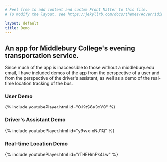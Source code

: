 ```yaml
---
# Feel free to add content and custom Front Matter to this file.
# To modify the layout, see https://jekyllrb.com/docs/themes/#overriding-theme-defaults

layout: default
title: Demo
---
```

## An app for Middlebury College's evening transportation service.

Since much of the app is inaccessible to those without a middlebury.edu email, I have included demos of the app from the perspective of a user and from the perspective of the driver's assistant, as well as a demo of the real-time location tracking of the bus.

### User Demo
{% include youtubePlayer.html id="0J9tS6e3xY8" %}

### Driver's Assistant Demo
{% include youtubePlayer.html id="y9svx-xNJ1Q" %}

### Real-time Location Demo
{% include youtubePlayer.html id="rTHEHmPk4Lw" %}
